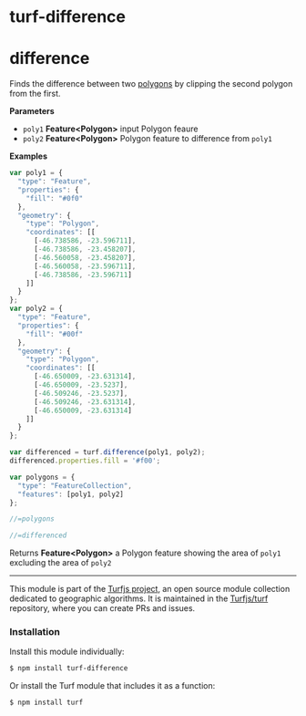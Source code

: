 # turf-difference

# difference

Finds the difference between two [polygons](Polygon) by clipping the second
polygon from the first.

**Parameters**

-   `poly1` **Feature&lt;Polygon>** input Polygon feaure
-   `poly2` **Feature&lt;Polygon>** Polygon feature to difference from `poly1`

**Examples**

```javascript
var poly1 = {
  "type": "Feature",
  "properties": {
    "fill": "#0f0"
  },
  "geometry": {
    "type": "Polygon",
    "coordinates": [[
      [-46.738586, -23.596711],
      [-46.738586, -23.458207],
      [-46.560058, -23.458207],
      [-46.560058, -23.596711],
      [-46.738586, -23.596711]
    ]]
  }
};
var poly2 = {
  "type": "Feature",
  "properties": {
    "fill": "#00f"
  },
  "geometry": {
    "type": "Polygon",
    "coordinates": [[
      [-46.650009, -23.631314],
      [-46.650009, -23.5237],
      [-46.509246, -23.5237],
      [-46.509246, -23.631314],
      [-46.650009, -23.631314]
    ]]
  }
};

var differenced = turf.difference(poly1, poly2);
differenced.properties.fill = '#f00';

var polygons = {
  "type": "FeatureCollection",
  "features": [poly1, poly2]
};

//=polygons

//=differenced
```

Returns **Feature&lt;Polygon>** a Polygon feature showing the area of `poly1` excluding the area of `poly2`

---

This module is part of the [Turfjs project](http://turfjs.org/), an open source
module collection dedicated to geographic algorithms. It is maintained in the
[Turfjs/turf](https://github.com/Turfjs/turf) repository, where you can create
PRs and issues.

### Installation

Install this module individually:

```sh
$ npm install turf-difference
```

Or install the Turf module that includes it as a function:

```sh
$ npm install turf
```
